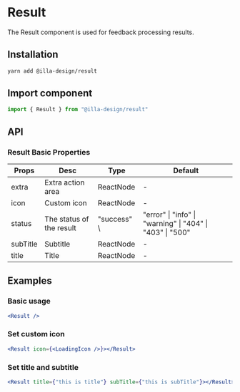 # Result

The Result component is used for feedback processing results.

## Installation

```bash
yarn add @illa-design/result
```

## Import component

```jsx
import { Result } from "@illa-design/result"
```

## API

### Result Basic Properties

| Props    | Desc                     | Type         | Default                                                                  |
| -------- | ------------------------ | ------------ | ------------------------------------------------------------------------ |
| extra    | Extra action area        | ReactNode    | -                                                                        |
| icon     | Custom icon              | ReactNode    | -                                                                        |
| status   | The status of the result | "success" \ | "error" \| "info" \| "warning" \| "404" \| "403" \| "500" | "error" |
| subTitle | Subtitle                 | ReactNode    | -                                                                        |
| title    | Title                    | ReactNode    | -                                                                        |

## Examples

### Basic usage

```jsx
<Result />
```

### Set custom icon

```jsx
<Result icon={<LoadingIcon />}></Result>
```

### Set title and subtitle

```jsx
<Result title={"this is title"} subTitle={"this is subTitle"}></Result>
```
